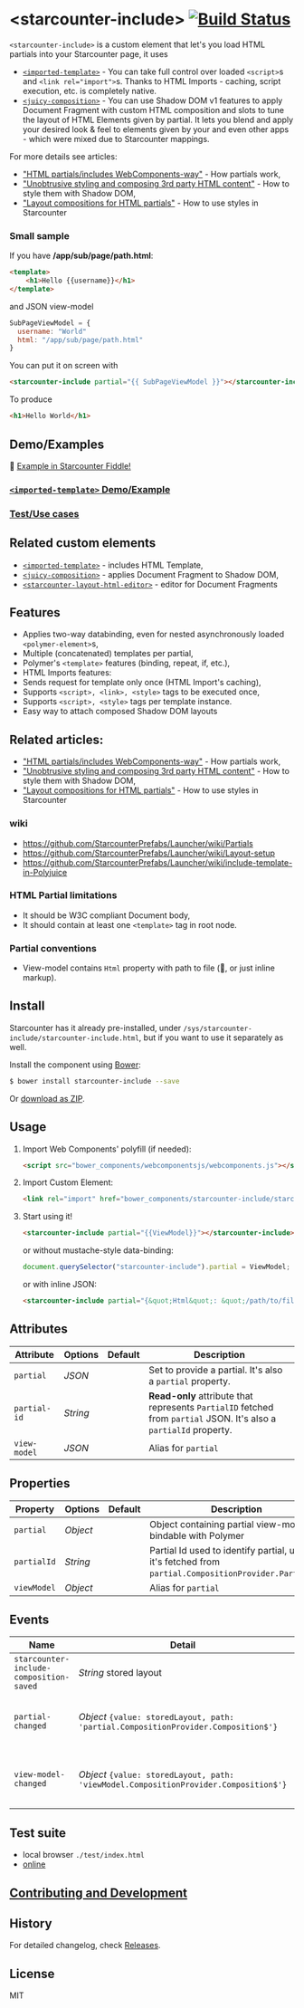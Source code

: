 &lt;starcounter-include&gt; [![Build Status](https://travis-ci.org/Starcounter/starcounter-include.svg?branch=master)](https://travis-ci.org/Starcounter/starcounter-include)
==============

`<starcounter-include>` is a custom element that let's you load HTML partials into your Starcounter page, it uses  

- [`<imported-template>`](https://github.com/Juicy/imported-template) - You can take full control over loaded `<script>`s and `<link rel="import">`s. Thanks to HTML Imports - caching, script execution, etc. is completely native.
- [`<juicy-composition>`](https://github.com/Juicy/juicy-composition) - You can use Shadow DOM v1 features to apply Document Fragment with custom HTML composition and slots to tune the layout of HTML Elements given by partial. It lets you blend and apply your desired look & feel to elements given by your and even other apps - which were mixed due to Starcounter mappings.

For more details see articles:
- ["HTML partials/includes WebComponents-way"](http://starcounter.io/html-partialsincludes-webcomponents-way/) - How partials work,
- ["Unobtrusive styling and composing 3rd party HTML content"](http://starcounter.io/unobtrusive-styling-composing-3rd-party-html-content/) - How to style them with Shadow DOM,
- ["Layout compositions for HTML partials"](http://starcounter.io/layout-compositions-html-partials/) - How to use styles in Starcounter


### Small sample

If you have **/app/sub/page/path.html**:
```html
<template>
	<h1>Hello {{username}}</h1>
</template>
```
and JSON view-model
```javascript
SubPageViewModel = {
  username: "World"
  html: "/app/sub/page/path.html"
}
```
You can put it on screen with
```html
<starcounter-include partial="{{ SubPageViewModel }}"></starcounter-include>
```
To produce
```html
<h1>Hello World</h1>
```

## Demo/Examples
:construction:
[Example in Starcounter Fiddle!]()

### [`<imported-template>` Demo/Example](https://github.com/Juicy/imported-template#demoexamples)

### [Test/Use cases](http://starcounter.github.io/starcounter-include/test)

## Related custom elements

 - [`<imported-template>`](https://github.com/Juicy/imported-template) - includes HTML Template,
 - [`<juicy-composition>`](https://github.com/Juicy/juicy-composition) - applies Document Fragment to Shadow DOM,
 - [`<starcounter-layout-html-editor>`](https://github.com/Starcounter/starcounter-layout-html-editor) - editor for Document Fragments

## Features

 - Applies two-way databinding, even for nested asynchronously loaded `<polymer-element>`s,
 - Multiple (concatenated) templates per partial,
 - Polymer's `<template>` features (binding, repeat, if, etc.),
 - HTML Imports features:
  - Sends request for template only once (HTML Import's caching),
  - Supports `<script>, <link>, <style>` tags to be executed once,
  - Supports `<script>, <style>` tags per template instance.
 - Easy way to attach composed Shadow DOM layouts


## Related articles:
 - ["HTML partials/includes WebComponents-way"](http://starcounter.io/html-partialsincludes-webcomponents-way/) - How partials work,
 - ["Unobtrusive styling and composing 3rd party HTML content"](http://starcounter.io/unobtrusive-styling-composing-3rd-party-html-content/) - How to style them with Shadow DOM,
 - ["Layout compositions for HTML partials"](http://starcounter.io/layout-compositions-html-partials/) - How to use styles in Starcounter

### wiki
 - https://github.com/StarcounterPrefabs/Launcher/wiki/Partials
 - https://github.com/StarcounterPrefabs/Launcher/wiki/Layout-setup
 - https://github.com/StarcounterPrefabs/Launcher/wiki/include-template-in-Polyjuice

### HTML Partial limitations

 - It should be W3C compliant Document body,
 - It should contain at least one `<template>` tag in root node.

### Partial conventions

 - View-model contains `Html` property with path to file (:construction:, or just inline markup).

## Install

Starcounter has it already pre-installed, under `/sys/starcounter-include/starcounter-include.html`, but if you want to use it separately as well.

Install the component using [Bower](http://bower.io/):

```sh
$ bower install starcounter-include --save
```

Or [download as ZIP](https://github.com/Starcounter/starcounter-include/archive/master.zip).

## Usage

1. Import Web Components' polyfill (if needed):

    ```html
    <script src="bower_components/webcomponentsjs/webcomponents.js"></script>
    ```

2. Import Custom Element:

    ```html
    <link rel="import" href="bower_components/starcounter-include/starcounter-include.html">
    ```

3. Start using it!

    ```html
    <starcounter-include partial="{{ViewModel}}"></starcounter-include>
    ```
    or without mustache-style data-binding:
    ```js
    document.querySelector("starcounter-include").partial = ViewModel;
    ```
    or with inline JSON:
    ```html
    <starcounter-include partial="{&quot;Html&quot;: &quot;/path/to/file.html&quot;, &quot;some&quot;: &quot;data&quot;}"></starcounter-include>
    ```

## Attributes

Attribute     | Options  | Default      | Description
---           | ---      | ---          | ---
`partial`     | *JSON*   |              | Set to provide a partial. It's also a `partial` property.
`partial-id`  | *String* |              | **Read-only** attribute that represents `PartialID` fetched from `partial` JSON. It's also a `partialId` property.
`view-model`  | *JSON*   |              | Alias for `partial`

## Properties

Property   | Options           | Default | Description
---         | ---               | ---     | ---
`partial`   | *Object*          |         | Object containing partial view-model, bindable with Polymer
`partialId` | *String*          |         | Partial Id used to identify partial, usually it's fetched from `partial.CompositionProvider.PartialId`.
`viewModel` | *Object*          |         | Alias for `partial`

## Events

Name                                    | Detail                 | Description
---                                     | ---                    | ---
`starcounter-include-composition-saved` | *String* stored layout | Triggered once composition is saved
`partial-changed`                       | *Object* `{value: storedLayout, path: 'partial.CompositionProvider.Composition$'}` | Polymer notification protocol compilant event to notify about `partial.CompositionProvider.Composition$` change, triggered once composition is saved.
`view-model-changed`                       | *Object* `{value: storedLayout, path: 'viewModel.CompositionProvider.Composition$'}` | Polymer notification protocol compilant event to notify about `partial.CompositionProvider.Composition$` change, triggered once composition is saved.

## Test suite

 - local browser `./test/index.html`
 - [online](http://starcounter.github.io/starcounter-include/test)

## [Contributing and Development](CONTRIBUTING.md)

## History

For detailed changelog, check [Releases](https://github.com/Starcounter/starcounter-include/releases).

## License

MIT
